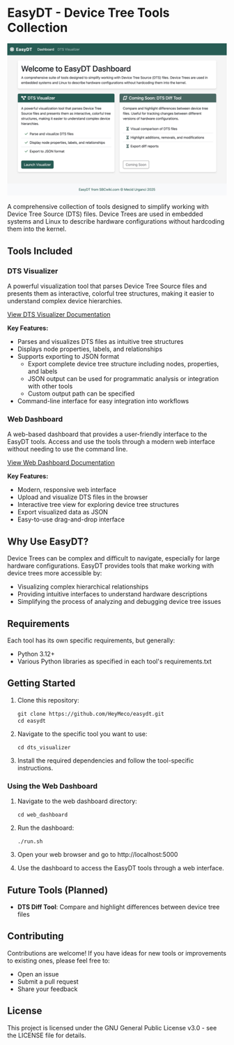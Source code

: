 # EasyDT - Device Tree Tools Collection

![EasyDT Dashboard](./readme-pictures/EasyDT-Dashboard.jpeg)

A comprehensive collection of tools designed to simplify working with Device Tree Source (DTS) files. Device Trees are used in embedded systems and Linux to describe hardware configurations without hardcoding them into the kernel.

## Tools Included

### DTS Visualizer

A powerful visualization tool that parses Device Tree Source files and presents them as interactive, colorful tree structures, making it easier to understand complex device hierarchies.

[View DTS Visualizer Documentation](./dts_visualizer/README.md)

**Key Features:**
- Parses and visualizes DTS files as intuitive tree structures
- Displays node properties, labels, and relationships
- Supports exporting to JSON format
  - Export complete device tree structure including nodes, properties, and labels
  - JSON output can be used for programmatic analysis or integration with other tools
  - Custom output path can be specified
- Command-line interface for easy integration into workflows

### Web Dashboard

A web-based dashboard that provides a user-friendly interface to the EasyDT tools. Access and use the tools through a modern web interface without needing to use the command line.

[View Web Dashboard Documentation](./web_dashboard/README.md)

**Key Features:**
- Modern, responsive web interface
- Upload and visualize DTS files in the browser
- Interactive tree view for exploring device tree structures
- Export visualized data as JSON
- Easy-to-use drag-and-drop interface

## Why Use EasyDT?

Device Trees can be complex and difficult to navigate, especially for large hardware configurations. EasyDT provides tools that make working with device trees more accessible by:

- Visualizing complex hierarchical relationships
- Providing intuitive interfaces to understand hardware descriptions
- Simplifying the process of analyzing and debugging device tree issues

## Requirements

Each tool has its own specific requirements, but generally:
- Python 3.12+
- Various Python libraries as specified in each tool's requirements.txt

## Getting Started

1. Clone this repository:
   ```
   git clone https://github.com/HeyMeco/easydt.git
   cd easydt
   ```

2. Navigate to the specific tool you want to use:
   ```
   cd dts_visualizer
   ```

3. Install the required dependencies and follow the tool-specific instructions.

### Using the Web Dashboard

1. Navigate to the web dashboard directory:
   ```
   cd web_dashboard
   ```

2. Run the dashboard:
   ```
   ./run.sh
   ```

3. Open your web browser and go to http://localhost:5000

4. Use the dashboard to access the EasyDT tools through a web interface.

## Future Tools (Planned)

- **DTS Diff Tool**: Compare and highlight differences between device tree files

## Contributing

Contributions are welcome! If you have ideas for new tools or improvements to existing ones, please feel free to:
- Open an issue
- Submit a pull request
- Share your feedback

## License

This project is licensed under the GNU General Public License v3.0 - see the LICENSE file for details. 